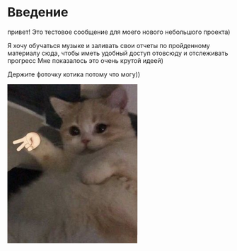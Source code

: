 # Введение

привет! Это тестовое сообщение для моего нового небольшого проекта)

Я хочу обучаться музыке и заливать свои отчеты по пройденному материалу сюда, чтобы иметь удобный доступ отовсюду и отслеживать прогресс
Мне показалось это очень крутой идеей)

Держите фоточку котика потому что могу))

![фоточка котика](cat.png)

